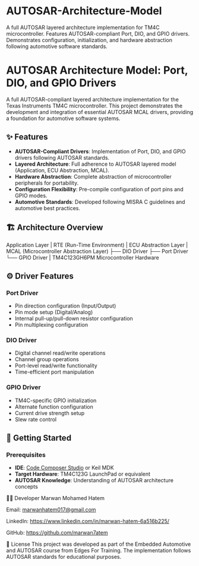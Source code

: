 # AUTOSAR-Architecture-Model
A full AUTOSAR layered architecture implementation for TM4C microcontroller. Features AUTOSAR-compliant Port, DIO, and GPIO drivers. Demonstrates configuration, initialization, and hardware abstraction following automotive software standards.

# AUTOSAR Architecture Model: Port, DIO, and GPIO Drivers

A full AUTOSAR-compliant layered architecture implementation for the Texas Instruments TM4C microcontroller. This project demonstrates the development and integration of essential AUTOSAR MCAL drivers, providing a foundation for automotive software systems.

## ✨ Features

- **AUTOSAR-Compliant Drivers**: Implementation of Port, DIO, and GPIO drivers following AUTOSAR standards.
- **Layered Architecture**: Full adherence to AUTOSAR layered model (Application, ECU Abstraction, MCAL).
- **Hardware Abstraction**: Complete abstraction of microcontroller peripherals for portability.
- **Configuration Flexibility**: Pre-compile configuration of port pins and GPIO modes.
- **Automotive Standards**: Developed following MISRA C guidelines and automotive best practices.

## 🏗️ Architecture Overview
Application Layer
|
RTE (Run-Time Environment)
|
ECU Abstraction Layer
|
MCAL (Microcontroller Abstraction Layer)
├── DIO Driver
├── Port Driver
└── GPIO Driver
|
TM4C123GH6PM Microcontroller Hardware

## ⚙️ Driver Features

### Port Driver
- Pin direction configuration (Input/Output)
- Pin mode setup (Digital/Analog)
- Internal pull-up/pull-down resistor configuration
- Pin multiplexing configuration

### DIO Driver
- Digital channel read/write operations
- Channel group operations
- Port-level read/write functionality
- Time-efficient port manipulation

### GPIO Driver
- TM4C-specific GPIO initialization
- Alternate function configuration
- Current drive strength setup
- Slew rate control

## 🚀 Getting Started

### Prerequisites
- **IDE**: [Code Composer Studio](https://www.ti.com/tool/CCSTUDIO) or Keil MDK
- **Target Hardware**: TM4C123G LaunchPad or equivalent
- **AUTOSAR Knowledge**: Understanding of AUTOSAR architecture concepts

👨‍💻 Developer
Marwan Mohamed Hatem

Email: marwanhatem017@gmail.com

LinkedIn: https://www.linkedin.com/in/marwan-hatem-6a516b225/

GitHub: https://github.com/marwan7atem

📄 License
This project was developed as part of the Embedded Automotive and AUTOSAR course from Edges For Training. The implementation follows AUTOSAR standards for educational purposes.

